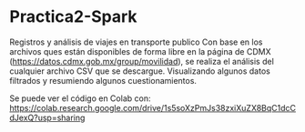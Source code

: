 # Practica2-Spark
Registros y análisis de viajes en transporte publico
Con base en los archivos ques están disponibles de forma libre en la página de CDMX (https://datos.cdmx.gob.mx/group/movilidad), se realiza el análisis del cualquier archivo CSV que se descargue. Visualizando algunos datos filtrados y resumiendo algunos cuestionamientos.

Se puede ver el código en Colab con: https://colab.research.google.com/drive/1s5soXzPmJs38zxiXuZX8BqC1dcCdJexQ?usp=sharing
